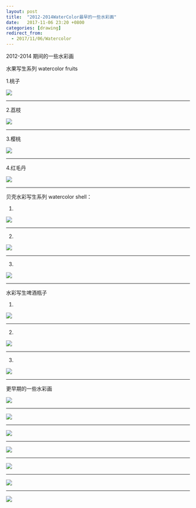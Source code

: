 ```yaml
---
layout: post
title:  "2012-2014WaterColor最早的一些水彩画"
date:   2017-11-06 23:20 +0800
categories: [drawing]
redirect_from:
  - 2017/11/06/Watercolor
---
```


2012-2014 期间的一些水彩画



水果写生系列  watercolor fruits

1.桃子

![](https://wx2.sinaimg.cn/mw690/698f3196gy1flar6u4zwij20qo0lawfb.jpg)



---



2.荔枝

![](https://wx3.sinaimg.cn/mw690/698f3196gy1fl8s0pkdggj20vy0mo0tk.jpg)



------



3.樱桃

![](https://wx3.sinaimg.cn/mw690/698f3196gy1fl8s0plqmwj20kw0gs0u4.jpg)



------



4.红毛丹

![](http://wx2.sinaimg.cn/mw690/698f3196gy1g0pvkg8aotj21410u0k4z.jpg)



---





贝壳水彩写生系列  watercolor shell：

1.

![](https://wx4.sinaimg.cn/mw690/698f3196gy1g0qhkzlgqtj21410u07fo.jpg)



------



2.

![](https://wx2.sinaimg.cn/mw690/698f3196gy1g0qhkyr2tbj21410u0h9a.jpg)



------

3.

![](https://wx1.sinaimg.cn/mw690/698f3196gy1g0qhky0bf7j21410u0tie.jpg)



------



水彩写生啤酒瓶子

1.

![](http://wx3.sinaimg.cn/mw690/698f3196gy1g0pv4kd66gj21410u0wy5.jpg)



------

2.

![](http://wx3.sinaimg.cn/mw690/698f3196gy1g0pv4n8go9j20u0140x6r.jpg)



------

3.

![](http://wx2.sinaimg.cn/mw690/698f3196gy1g0pv4myoddj20u0140hdv.jpg)



------



更早期的一些水彩画



![](https://wx1.sinaimg.cn/mw690/698f3196gy1g0pvl76h3wj21410u04f9.jpg)





------





![](https://wx2.sinaimg.cn/mw690/698f3196gy1g0qhkz6ovsj21410u04jg.jpg)





------





![](http://wx1.sinaimg.cn/mw690/698f3196gy1g0pvl90drxj20u0140hdv.jpg)





------





![](https://wx4.sinaimg.cn/mw690/698f3196gy1g0pv3xku3dj20u00u01ky.jpg)





------





![](https://wx2.sinaimg.cn/mw690/698f3196gy1g0qhkywvf4j20u00u0anx.jpg)





------





![](https://wx4.sinaimg.cn/mw690/698f3196gy1g0qhg69kncj20u01407wj.jpg)





------





![](https://wx2.sinaimg.cn/mw690/698f3196gy1g0qizcqjdoj20nm0dwn1n.jpg)



